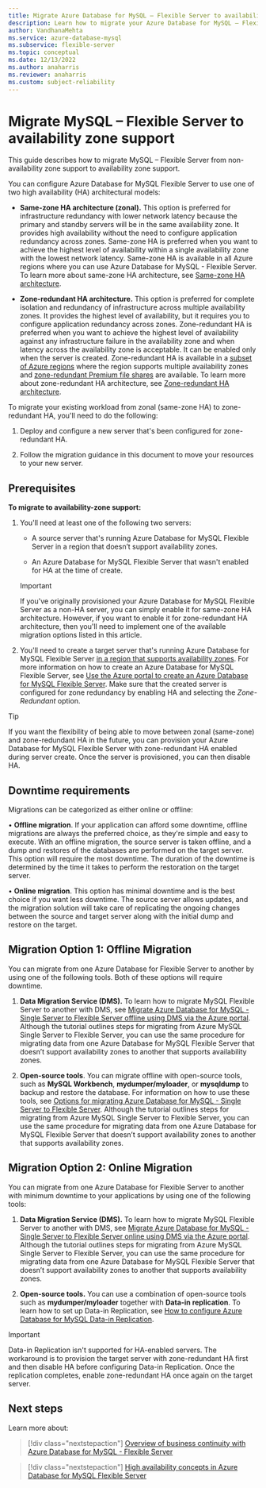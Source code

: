 ```yaml
---
title: Migrate Azure Database for MySQL – Flexible Server to availability zone support 
description: Learn how to migrate your Azure Database for MySQL – Flexible Server to availability zone support.
author: VandhanaMehta
ms.service: azure-database-mysql
ms.subservice: flexible-server
ms.topic: conceptual
ms.date: 12/13/2022
ms.author: anaharris 
ms.reviewer: anaharris
ms.custom: subject-reliability
---
```

 
# Migrate MySQL – Flexible Server to availability zone support

This guide describes how to migrate MySQL – Flexible Server from non-availability zone support to availability zone support.

You can configure Azure Database for MySQL Flexible Server to use one of two high availability (HA) architectural models:

- **Same-zone HA architecture (zonal).** This option is preferred for infrastructure redundancy with lower network latency because the primary and standby servers will be in the same availability zone. It provides high availability without the need to configure application redundancy across zones. Same-zone HA is preferred when you want to achieve the highest level of availability within a single availability zone with the lowest network latency. Same-zone HA is available in all Azure regions where you can use Azure Database for MySQL - Flexible Server. To learn more about same-zone HA architecture, see [Same-zone HA architecture](/azure/mysql/flexible-server/concepts-high-availability#same-zone-ha-architecture).

- **Zone-redundant HA architecture.** This option is preferred for complete isolation and redundancy of infrastructure across multiple availability zones. It provides the highest level of availability, but it requires you to configure application redundancy across zones. Zone-redundant HA is preferred when you want to achieve the highest level of availability against any infrastructure failure in the availability zone and when latency across the availability zone is acceptable. It can be enabled only when the server is created. Zone-redundant HA is available in a [subset of Azure regions](/azure/mysql/flexible-server/overview#azure-regions) where the region supports multiple availability zones and [zone-redundant Premium file shares](../storage/common/storage-redundancy.md#zone-redundant-storage) are available. To learn more about zone-redundant HA architecture, see [Zone-redundant HA architecture](/azure/mysql/flexible-server/concepts-high-availability#zone-redundant-ha-architecture).

To migrate your existing workload from zonal (same-zone HA) to zone-redundant HA, you'll need to do the following:

1. Deploy and configure a new server that's been configured for zone-redundant HA.

1. Follow the migration guidance in this document to move your resources to your new server. 


## Prerequisites

**To migrate to availability-zone support:**

1. You'll need at least one of the following two servers:

     - A source server that's running Azure Database for MySQL Flexible Server in a region that doesn’t support availability zones.

     - An Azure Database for MySQL Flexible Server that wasn't enabled for HA at the time of create.  

    >[!IMPORTANT]
    > If you've originally provisioned your Azure Database for MySQL Flexible Server as a non-HA server, you can simply enable it for same-zone HA architecture. However, if you want to enable it for zone-redundant HA architecture, then you'll need to implement one of the available migration options listed in this article.
    
2.	You'll need to create a target server that's running Azure Database for MySQL Flexible Server [in a region that supports availability zones](/azure/mysql/flexible-server/overview#azure-regions). For more information on how to create an Azure Database for MySQL Flexible Server, see [Use the Azure portal to create an Azure Database for MySQL Flexible Server](/azure/mysql/flexible-server/quickstart-create-server-portal). Make sure that the created server is configured for zone redundancy by enabling HA and selecting the *Zone-Redundant* option.

>[!TIP]
> If you want the flexibility of being able to move between zonal (same-zone) and zone-redundant HA in the future, you can provision your Azure Database for MySQL Flexible Server with zone-redundant HA enabled during server create. Once the server is provisioned, you can then disable HA.



## Downtime requirements

Migrations can be categorized as either online or offline:

•	**Offline migration**.  If your application can afford some downtime, offline migrations are always the preferred choice, as they're simple and easy to execute. With an offline migration, the source server is taken offline, and a dump and restores of the databases are performed on the target server. This option will require the most downtime. The duration of the downtime is determined by the time it takes to perform the restoration on the target server.

•	**Online migration**.  This option has minimal downtime and is the best choice if you want less downtime. The source server allows updates, and the migration solution will take care of replicating the ongoing changes between the source and target server along with the initial dump and restore on the target.

## Migration Option 1: Offline Migration

You can migrate from one Azure Database for Flexible Server to another by using one of the following tools. Both of these options will require downtime.

1. **Data Migration Service (DMS).** To learn how to migrate MySQL Flexible Server to another with DMS, see [Migrate Azure Database for MySQL - Single Server to Flexible Server offline using DMS via the Azure portal](/azure/dms/tutorial-mysql-azure-single-to-flex-offline-portal). Although the tutorial outlines steps for migrating from Azure MySQL Single Server to Flexible Server, you can use the same procedure for migrating data from one Azure Database for MySQL Flexible Server that doesn’t support availability zones to another that supports availability zones.

2. **Open-source tools**. You can migrate offline with open-source tools, such as **MySQL Workbench**, **mydumper/myloader**, or **mysqldump** to backup and restore the database. For information on how to use these tools, see [Options for migrating Azure Database for  MySQL - Single Server to Flexible Server](https://techcommunity.microsoft.com/t5/azure-database-for-mysql-blog/options-for-migrating-azure-database-for-mysql-single-server-to/ba-p/2674062). Although the tutorial outlines steps for migrating from Azure MySQL Single Server to Flexible Server, you can use the same procedure for migrating data from one Azure Database for MySQL Flexible Server that doesn’t support availability zones to another that supports availability zones.

## Migration Option 2: Online Migration

You can migrate from one Azure Database for Flexible Server to another with minimum downtime to your applications by using one of the following tools:

1. **Data Migration Service (DMS).** To learn how to migrate MySQL Flexible Server to another with DMS, see [Migrate Azure Database for MySQL - Single Server to Flexible Server online using DMS via the Azure portal](/azure/dms/tutorial-mysql-azure-single-to-flex-online-portal). Although the tutorial outlines steps for migrating from Azure MySQL Single Server to Flexible Server, you can use the same procedure for migrating data from one Azure Database for MySQL Flexible Server that doesn’t support availability zones to another that supports availability zones.

2. **Open-source tools.** You can use a combination of open-source tools such as **mydumper/myloader** together with **Data-in replication**. To learn how to set up Data-in Replication, see [How to configure Azure Database for MySQL Data-in Replication](/azure/mysql/single-server/how-to-data-in-replication). 

>[!IMPORTANT]
>Data-in Replication isn't supported for HA-enabled servers. The workaround is to provision the target server with zone-redundant HA first and then disable HA before configuring Data-in Replication. Once the replication completes, enable zone-redundant HA once again on the target server.


## Next steps

Learn more about:

> [!div class="nextstepaction"]
> [Overview of business continuity with Azure Database for MySQL - Flexible Server](/azure/mysql/flexible-server/concepts-business-continuity)

> [!div class="nextstepaction"]
> [High availability concepts in Azure Database for MySQL Flexible Server](/azure/mysql/flexible-server/concepts-high-availability)

